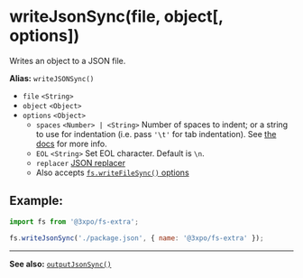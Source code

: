 # writeJsonSync(file, object[, options])

Writes an object to a JSON file.

**Alias:** `writeJSONSync()`

- `file` `<String>`
- `object` `<Object>`
- `options` `<Object>`
  - `spaces` `<Number> | <String>` Number of spaces to indent; or a string to use for indentation (i.e. pass `'\t'` for tab indentation). See [the docs](https://developer.mozilla.org/en-US/docs/Web/JavaScript/Reference/Global_Objects/JSON/stringify#The_space_argument) for more info.
  - `EOL` `<String>` Set EOL character. Default is `\n`.
  - `replacer` [JSON replacer](https://developer.mozilla.org/en-US/docs/Web/JavaScript/Reference/Global_Objects/JSON/stringify#The_replacer_parameter)
  - Also accepts [`fs.writeFileSync()` options](https://nodejs.org/api/fs.html#fs_fs_writefilesync_file_data_options)

## Example:

```js
import fs from '@3xpo/fs-extra';

fs.writeJsonSync('./package.json', { name: '@3xpo/fs-extra' });
```

---

**See also:** [`outputJsonSync()`](outputJson-sync.md)
